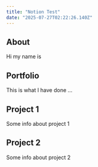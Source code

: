 ```yaml
---
title: "Notion Test"
date: "2025-07-27T02:22:26.140Z"
---
```



## About

Hi my name is


## Portfolio

This is what I have done …


## Project 1

Some info about project 1


## Project 2

Some info about project 2

